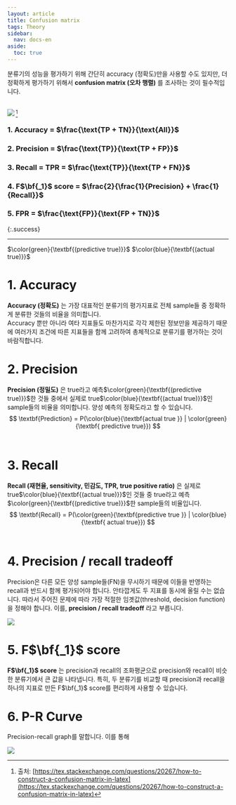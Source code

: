 ```yaml
---
layout: article
title: Confusion matrix
tags: Theory
sidebar:
  nav: docs-en
aside:
  toc: true
---
```


분류기의 성능을 평가하기 위해 간단히 accuracy (정확도)만을 사용할 수도 있지만, 더 정확하게 평가하기 위해서 **confusion matrix (오차 행렬)** 를 조사하는 것이 필수적입니다. <br><br>

<img align='left' src="https://raw.githubusercontent.com/djy-git/djy-git.github.io/master/_posts/assets/confusion_matrix.png">[^1]
### 1. Accuracy = $\frac{\text{TP + TN}}{\text{All}}$
### 2. Precision = $\frac{\text{TP}}{\text{TP + FP}}$
### 3. Recall = TPR = $\frac{\text{TP}}{\text{TP + FN}}$
### 4. F$\bf{_1}$ score = $\frac{2}{\frac{1}{Precision} + \frac{1}{Recall}}$
### 5. FPR = $\frac{\text{FP}}{\text{FP + TN}}$
{:.success}

<!--more-->

---

$\color{green}{\textbf{(predictive true)}}$
$\color{blue}{\textbf{(actual true)}}$

# 1. Accuracy
**Accuracy (정확도)** 는 가장 대표적인 분류기의 평가지표로 전체 sample들 중 정확하게 분류한 것들의 비율을 의미합니다. <br>
Accuracy 뿐만 아니라 여타 지표들도 마찬가지로 각각 제한된 정보만을 제공하기 때문에 여러가지 조건에 따른 지표들을 함께 고려하여 총체적으로 분류기를 평가하는 것이 바람직합니다.

# 2. Precision
**Precision (정밀도)** 은 true라고 예측$\color{green}{\textbf{(predictive true)}}$한 것들 중에서 실제로 true$\color{blue}{\textbf{(actual true)}}$인 sample들의 비율을 의미합니다. 양성 예측의 정확도라고 할 수 있습니다. <br>
$$ \textbf{Prediction} = P(\color{blue}{\textbf{actual true }} | \color{green}{\textbf{ predictive true}}) $$
<br>

# 3. Recall
**Recall (재현율, sensitivity, 민감도, TPR, true positive ratio)** 은 실제로 true$\color{blue}{\textbf{(actual true)}}$인 것들 중 true라고 예측$\color{green}{\textbf{(predictive true)}}$한 sample들의 비율입니다. <br>
$$ \textbf{Recall} = P(\color{green}{\textbf{predictive true }} | \color{blue}{\textbf{ actual true}}) $$
<br>

# 4. Precision / recall tradeoff
Precision은 다른 모든 양성 sample들(FN)을 무시하기 때문에 이들을 반영하는 recall과 반드시 함께 평가되어야 합니다. 안타깝게도 두 지표를 동시에 올릴 수는 없습니다. 따라서 주어진 문제에 따라 가장 적절한 임곗값(threshold, decision function)을 정해야 합니다. 이를, **precision / recall tradeoff** 라고 부릅니다.

<img src="https://raw.githubusercontent.com/djy-git/djy-git.github.io/master/_posts/assets/threshold.png">


# 5. F$\bf{_1}$ score
**F$\bf{_1}$ score** 는 precision과 recall의 조화평균으로 precision와 recall이 비슷한 분류기에서 큰 값을 나타냅니다. 특히, 두 분류기를 비교할 때 precision과 recall을 하나의 지표로 만든 F$\bf{_1}$ score를 편리하게 사용할 수 있습니다. <br>

# 6. P-R Curve
Precision-recall graph를 말합니다. 이를 통해

<img src="https://raw.githubusercontent.com/djy-git/djy-git.github.io/master/_posts/assets/prcurve.png">



[^1]: 출처: [https://tex.stackexchange.com/questions/20267/how-to-construct-a-confusion-matrix-in-latex](https://tex.stackexchange.com/questions/20267/how-to-construct-a-confusion-matrix-in-latex)
